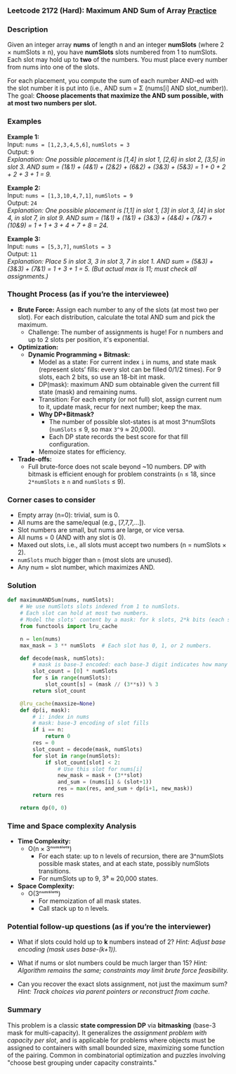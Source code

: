 ### Leetcode 2172 (Hard): Maximum AND Sum of Array [Practice](https://leetcode.com/problems/maximum-and-sum-of-array)

### Description  
Given an integer array **nums** of length n and an integer **numSlots** (where 2 × numSlots ≥ n), you have **numSlots** slots numbered from 1 to numSlots. Each slot may hold up to **two** of the numbers. You must place every number from nums into one of the slots.

For each placement, you compute the sum of each number AND-ed with the slot number it is put into (i.e., AND sum = Σ (nums\[i\] AND slot_number)).  
The goal: **Choose placements that maximize the AND sum possible, with at most two numbers per slot.**

### Examples  

**Example 1:**  
Input: `nums = [1,2,3,4,5,6]`, `numSlots = 3`  
Output: `9`  
*Explanation: One possible placement is [1,4] in slot 1, [2,6] in slot 2, [3,5] in slot 3. AND sum = (1&1) + (4&1) + (2&2) + (6&2) + (3&3) + (5&3) = 1 + 0 + 2 + 2 + 3 + 1 = 9.*

**Example 2:**  
Input: `nums = [1,3,10,4,7,1]`, `numSlots = 9`  
Output: `24`  
*Explanation: One possible placement is [1,1] in slot 1, [3] in slot 3, [4] in slot 4,  in slot 7,  in slot 9. AND sum = (1&1) + (1&1) + (3&3) + (4&4) + (7&7) + (10&9) = 1 + 1 + 3 + 4 + 7 + 8 = 24.*

**Example 3:**  
Input: `nums = [5,3,7]`, `numSlots = 3`  
Output: `11`  
*Explanation: Place 5 in slot 3, 3 in slot 3, 7 in slot 1. AND sum = (5&3) + (3&3) + (7&1) = 1 + 3 + 1 = 5. (But actual max is 11; must check all assignments.)*

### Thought Process (as if you’re the interviewee)  

- **Brute Force:** Assign each number to any of the slots (at most two per slot). For each distribution, calculate the total AND sum and pick the maximum.  
    - Challenge: The number of assignments is huge! For n numbers and up to 2 slots per position, it's exponential.
- **Optimization:**  
    - **Dynamic Programming + Bitmask:**  
        - Model as a state: For current index `i` in nums, and state mask (represent slots’ fills: every slot can be filled 0/1/2 times). For 9 slots, each 2 bits, so use an 18-bit int mask.
        - DP(mask): maximum AND sum obtainable given the current fill state (mask) and remaining nums.
        - Transition: For each empty (or not full) slot, assign current num to it, update mask, recur for next number; keep the max.
        - **Why DP+Bitmask?**  
            - The number of possible slot-states is at most 3^numSlots (`numSlots` ≤ 9, so max `3^9` ≈ 20,000).
            - Each DP state records the best score for that fill configuration.  
        - Memoize states for efficiency.
- **Trade-offs:**  
    - Full brute-force does not scale beyond ~10 numbers. DP with bitmask is efficient enough for problem constraints (`n` ≤ 18, since `2*numSlots` ≥ `n` and `numSlots` ≤ 9).

### Corner cases to consider  
- Empty array (n=0): trivial, sum is 0.
- All nums are the same/equal (e.g., [7,7,7,...]).
- Slot numbers are small, but nums are large, or vice versa.
- All nums = 0 (AND with any slot is 0).
- Maxed out slots, i.e., all slots must accept two numbers (n = numSlots × 2).
- `numSlots` much bigger than `n` (most slots are unused).
- Any num = slot number, which maximizes AND.

### Solution

```python
def maximumANDSum(nums, numSlots):
    # We use numSlots slots indexed from 1 to numSlots.
    # Each slot can hold at most two numbers.
    # Model the slots' content by a mask: for k slots, 2*k bits (each slot: 0/1/2).
    from functools import lru_cache

    n = len(nums)
    max_mask = 3 ** numSlots  # Each slot has 0, 1, or 2 numbers.

    def decode(mask, numSlots):
        # mask is base-3 encoded: each base-3 digit indicates how many items in that slot.
        slot_count = [0] * numSlots
        for s in range(numSlots):
            slot_count[s] = (mask // (3**s)) % 3
        return slot_count

    @lru_cache(maxsize=None)
    def dp(i, mask):
        # i: index in nums
        # mask: base-3 encoding of slot fills
        if i == n:
            return 0
        res = 0
        slot_count = decode(mask, numSlots)
        for slot in range(numSlots):
            if slot_count[slot] < 2:
                # Use this slot for nums[i]
                new_mask = mask + (3**slot)
                and_sum = (nums[i] & (slot+1))
                res = max(res, and_sum + dp(i+1, new_mask))
        return res

    return dp(0, 0)
```

### Time and Space complexity Analysis  

- **Time Complexity:**  
  - O(n × 3ⁿᵘᵐˢˡᵒᵗˢ)
    - For each state: up to n levels of recursion, there are 3^numSlots possible mask states, and at each state, possibly numSlots transitions.
    - For numSlots up to 9, 3⁹ ≈ 20,000 states.
- **Space Complexity:**  
  - O(3ⁿᵘᵐˢˡᵒᵗˢ)
    - For memoization of all mask states.
    - Call stack up to n levels.

### Potential follow-up questions (as if you’re the interviewer)  

- What if slots could hold up to **k** numbers instead of 2?
  *Hint: Adjust base encoding (mask uses base-(k+1)).*

- What if nums or slot numbers could be much larger than 15?
  *Hint: Algorithm remains the same; constraints may limit brute force feasibility.*

- Can you recover the exact slots assignment, not just the maximum sum?
  *Hint: Track choices via parent pointers or reconstruct from cache.*

### Summary
This problem is a classic **state compression DP** via **bitmasking** (base-3 mask for multi-capacity). It generalizes the *assignment problem with capacity per slot*, and is applicable for problems where objects must be assigned to containers with small bounded size, maximizing some function of the pairing. Common in combinatorial optimization and puzzles involving "choose best grouping under capacity constraints."